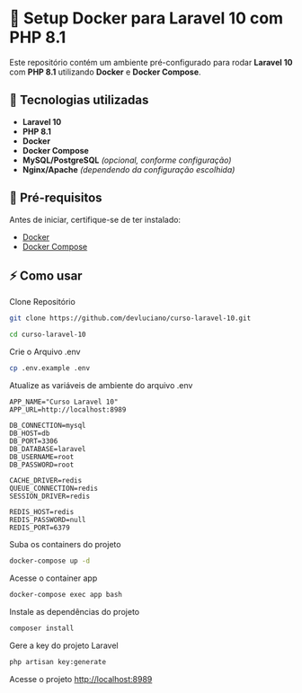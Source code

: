
# 🐳 Setup Docker para Laravel 10 com PHP 8.1  

Este repositório contém um ambiente pré-configurado para rodar **Laravel 10** com **PHP 8.1** utilizando **Docker** e **Docker Compose**.  

## 🚀 Tecnologias utilizadas  
- **Laravel 10**  
- **PHP 8.1**  
- **Docker**  
- **Docker Compose**  
- **MySQL/PostgreSQL** *(opcional, conforme configuração)*  
- **Nginx/Apache** *(dependendo da configuração escolhida)*  

## 📌 Pré-requisitos  
Antes de iniciar, certifique-se de ter instalado:  
- [Docker](https://www.docker.com/)  
- [Docker Compose](https://docs.docker.com/compose/)  

## ⚡ Como usar  
Clone Repositório
```sh
git clone https://github.com/devluciano/curso-laravel-10.git
```
```sh
cd curso-laravel-10
```


Crie o Arquivo .env
```sh
cp .env.example .env
```


Atualize as variáveis de ambiente do arquivo .env
```dosini
APP_NAME="Curso Laravel 10"
APP_URL=http://localhost:8989

DB_CONNECTION=mysql
DB_HOST=db
DB_PORT=3306
DB_DATABASE=laravel
DB_USERNAME=root
DB_PASSWORD=root

CACHE_DRIVER=redis
QUEUE_CONNECTION=redis
SESSION_DRIVER=redis

REDIS_HOST=redis
REDIS_PASSWORD=null
REDIS_PORT=6379
```


Suba os containers do projeto
```sh
docker-compose up -d
```


Acesse o container app
```sh
docker-compose exec app bash
```


Instale as dependências do projeto
```sh
composer install
```


Gere a key do projeto Laravel
```sh
php artisan key:generate
```


Acesse o projeto
[http://localhost:8989](http://localhost:8989)
